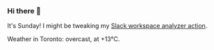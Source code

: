 ### Hi there :wave:

It's Sunday! I might be tweaking my [Slack workspace analyzer action](https://github.com/bewuethr/slack-analyzer).

Weather in Toronto: overcast, at +13°C.
